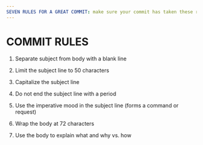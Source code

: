 ```yaml
---
SEVEN RULES FOR A GREAT COMMIT: make sure your commit has taken these rules into account
---
```

# COMMIT RULES

1. Separate subject from body with a blank line

2. Limit the subject line to 50 characters

3. Capitalize the subject line

4. Do not end the subject line with a period

5. Use the imperative mood in the subject line (forms a command or request)

6. Wrap the body at 72 characters

7. Use the body to explain what and why vs. how
